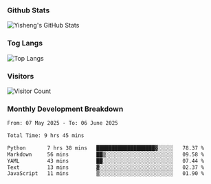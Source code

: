 ### Github Stats
![Yisheng's GitHub Stats](https://github-readme-stats-9qabuvhk1-gongyisheng.vercel.app/api?username=gongyisheng&count_private=true&show_icons=true)
### Tog Langs
![Top Langs](https://github-readme-stats-9qabuvhk1-gongyisheng.vercel.app/api/top-langs/?username=gongyisheng&layout=compact)
### Visitors
![Visitor Count](https://profile-counter.glitch.me/gongyisheng/count.svg)
### Monthly Development Breakdown
<!--START_SECTION:waka-->

```txt
From: 07 May 2025 - To: 06 June 2025

Total Time: 9 hrs 45 mins

Python       7 hrs 38 mins   ███████████████████▓░░░░░   78.37 %
Markdown     56 mins         ██▒░░░░░░░░░░░░░░░░░░░░░░   09.58 %
YAML         43 mins         ██░░░░░░░░░░░░░░░░░░░░░░░   07.44 %
Text         13 mins         ▓░░░░░░░░░░░░░░░░░░░░░░░░   02.37 %
JavaScript   11 mins         ▒░░░░░░░░░░░░░░░░░░░░░░░░   01.90 %
```

<!--END_SECTION:waka-->
